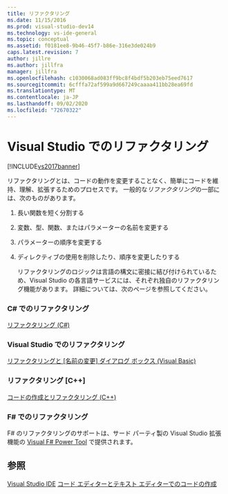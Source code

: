 ```yaml
---
title: リファクタリング
ms.date: 11/15/2016
ms.prod: visual-studio-dev14
ms.technology: vs-ide-general
ms.topic: conceptual
ms.assetid: f0181ee8-9b46-45f7-b86e-316e3de024b9
caps.latest.revision: 7
author: jillre
ms.author: jillfra
manager: jillfra
ms.openlocfilehash: c1030068ad083ff9bc8f4bdf5b203eb75eed7617
ms.sourcegitcommit: 6cfffa72af599a9d667249caaaa411bb28ea69fd
ms.translationtype: MT
ms.contentlocale: ja-JP
ms.lasthandoff: 09/02/2020
ms.locfileid: "72670322"
---
```

# <a name="refactoring-in-visual-studio"></a>Visual Studio でのリファクタリング
[!INCLUDE[vs2017banner](../includes/vs2017banner.md)]

リファクタリングとは、コードの動作を変更することなく、簡単にコードを維持、理解、拡張するためのプロセスです。 一般的な*リファクタリング*の一部には、次のものがあります。

1. 長い関数を短く分割する

2. 変数、型、関数、またはパラメーターの名前を変更する

3. パラメーターの順序を変更する

4. ディレクティブの使用を削除したり、順序を変更したりする

   リファクタリングのロジックは言語の構文に密接に結び付けられているため、Visual Studio の各言語サービスには、それぞれ独自のリファクタリング機能があります。 詳細については、次のページを参照してください。

### <a name="refactoring-in-c"></a>C\# でのリファクタリング
 [リファクタリング (C#)](../csharp-ide/refactoring-csharp.md)

### <a name="refactoring-in-visual-basic"></a>Visual Studio でのリファクタリング
 [リファクタリングと [名前の変更] ダイアログ ボックス (Visual Basic)](https://msdn.microsoft.com/library/001d2d81-9bb6-4e8e-ae3a-20c0daaa3959)

### <a name="refactoring-in-c"></a>リファクタリング [C++]
 [コードの作成とリファクタリング (C++)](https://msdn.microsoft.com/library/56ffb9e9-514f-41f4-a3cf-fd9ce2daf3b6)

### <a name="refactoring-in-f"></a>F\# でのリファクタリング
 F# のリファクタリングのサポートは、サード パーティ製の Visual Studio 拡張機能の [Visual F# Power Tool](https://visualstudiogallery.msdn.microsoft.com/136b942e-9f2c-4c0b-8bac-86d774189cff) で提供されます。

## <a name="see-also"></a>参照
 [Visual Studio IDE](../ide/visual-studio-ide.md) [コード エディターとテキスト エディターでのコードの作成](../ide/writing-code-in-the-code-and-text-editor.md)
